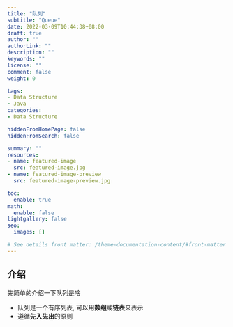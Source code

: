 ```yaml
---
title: "队列"
subtitle: "Queue"
date: 2022-03-09T10:44:38+08:00
draft: true
author: ""
authorLink: ""
description: ""
keywords: ""
license: ""
comment: false
weight: 0

tags:
- Data Structure
- Java
categories:
- Data Structure

hiddenFromHomePage: false
hiddenFromSearch: false

summary: ""
resources:
- name: featured-image
  src: featured-image.jpg
- name: featured-image-preview
  src: featured-image-preview.jpg

toc:
  enable: true
math:
  enable: false
lightgallery: false
seo:
  images: []

# See details front matter: /theme-documentation-content/#front-matter
---
```


<!--more-->



## 介绍

先简单的介绍一下队列是啥

* 队列是一个有序列表, 可以用**数组**或**链表**来表示
* 遵循**先入先出**的原则

